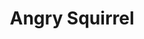 ---
title: 'Angry Squirrel'
pubDate: 2025-08-26
description: 'Postgresquirrel'
camera: 'Nikon D3100'
image:
    url: 'squirrel.jpg'
    alt: 'Squirrel glaring at camera'
link: "https://www.instagram.com/p/DONIEaMEe6H/?img_index=1"
---